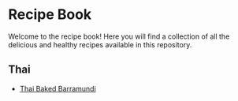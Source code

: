 # Recipe Book

Welcome to the recipe book! Here you will find a collection of all the delicious and healthy recipes available in this repository.

## Thai

- [Thai Baked Barramundi](./Thai/Thai%20Baked%20Barramundi.md)
